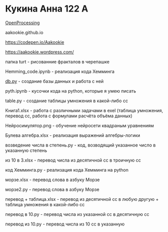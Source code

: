 # Кукина Анна 122 А
[OpenProcessing](https://openprocessing.org/user/344112)

aakookie.github.io

https://codepen.io/Aakookie

https://aakookie.wordpress.com/

папка turt - рисованние фракталов в черепашке

Hemming_code.ipynb - реализация кода Хемминга

[db.py](db.py) - создание базы данных и работа с ней

pyth.ipynb - кусочки кода на python, которые я умею писать 

table.py - создание таблицы умножения в какой-либо сс

Книга1.xlsx - работа с различными задачами в exel (таблица умножения, перевод сс, работа с формулами расчёта объёма данных)

Нейросимулятор.png - обучение нейросети квадраным уравнениям

Булева алгебра.xlsx - реализация выражений алгебры-логики

возведение числа в степень.py - код, возводящий указанное число в указанную степень

из 10 в 3.xlsx - перевод числа из десятичной сс в троичную сс

код Хемминга.py - реализация кода Хемминга на python

морзе.xlsx - перевод слова в азбуку Морзе 

морзе2.py - перевод слова в азбуку Морзе 

перевод + таблица.xlsx - перевод из десятичной сс в любую другую + таблица умножения в какой-либо сс

перевод в 10.py - перевод числа из указанной сс в десятичную сс

перевод из 10.py - перевод числа из 10 сс в указанную
